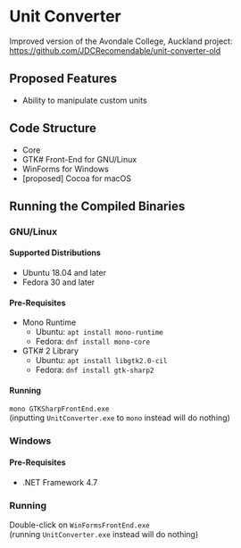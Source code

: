 # Unit Converter
Improved version of the Avondale College, Auckland project:
https://github.com/JDCRecomendable/unit-converter-old

## Proposed Features
* Ability to manipulate custom units

## Code Structure
* Core
* GTK# Front-End for GNU/Linux
* WinForms for Windows
* [proposed] Cocoa for macOS

## Running the Compiled Binaries
### GNU/Linux
#### Supported Distributions
* Ubuntu 18.04 and later
* Fedora 30 and later

#### Pre-Requisites
* Mono Runtime
  * Ubuntu:
  ```apt install mono-runtime```
  * Fedora:
  ```dnf install mono-core```
* GTK# 2 Library
  * Ubuntu:
  ```apt install libgtk2.0-cil```
  * Fedora:
  ```dnf install gtk-sharp2```

#### Running
```mono GTKSharpFrontEnd.exe```  
(inputting `UnitConverter.exe` to `mono` instead will do nothing)

### Windows
#### Pre-Requisites
* .NET Framework 4.7

### Running
Double-click on `WinFormsFrontEnd.exe`  
(running `UnitConverter.exe` instead will do nothing)
